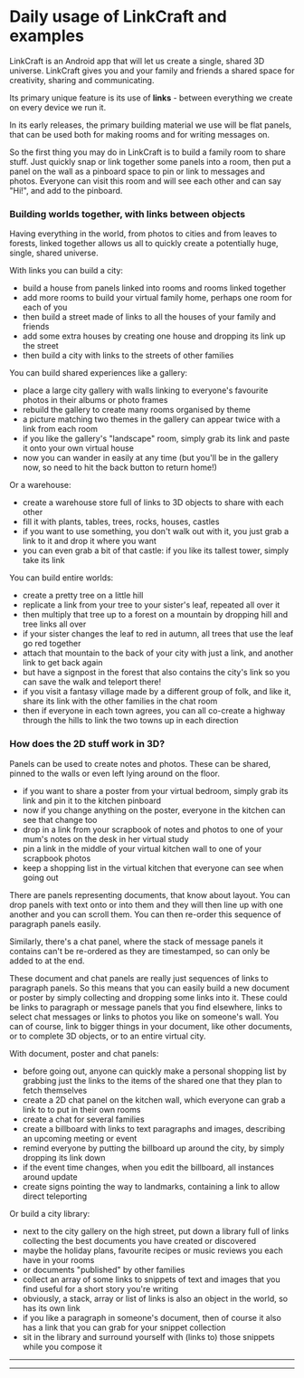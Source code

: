 
# Daily usage of LinkCraft and examples

LinkCraft is an Android app that will let us create a single, shared 3D universe.
LinkCraft gives you and your family and friends a shared space for creativity, sharing
and communicating.

Its primary unique feature is its use of **links** - between everything we create on
every device we run it.

In its early releases, the primary building material we use will be flat panels, that
can be used both for making rooms and for writing messages on.

So the first thing you may do in LinkCraft is to build a family room to share stuff. Just
quickly snap or link together some panels into a room, then put a panel on the wall as a
pinboard space to pin or link to messages and photos. Everyone can visit this room and
will see each other and can say "Hi!", and add to the pinboard.

### Building worlds together, with links between objects

Having everything in the world, from photos to cities and from leaves to forests, linked
together allows us all to quickly create a potentially huge, single, shared universe.

With links you can build a city:

 - build a house from panels linked into rooms and rooms linked together
 - add more rooms to build your virtual family home, perhaps one room for each of you
 - then build a street made of links to all the houses of your family and friends
 - add some extra houses by creating one house and dropping its link up the street
 - then build a city with links to the streets of other families

You can build shared experiences like a gallery:

 - place a large city gallery with walls linking to everyone's favourite photos in their
   albums or photo frames
 - rebuild the gallery to create many rooms organised by theme
 - a picture matching two themes in the gallery can appear twice with a link from each room
 - if you like the gallery's "landscape" room, simply grab its link and paste it onto
   your own virtual house
 - now you can wander in easily at any time (but you'll be in the gallery now, so need
   to hit the back button to return home!)

Or a warehouse:

 - create a warehouse store full of links to 3D objects to share with each other
 - fill it with plants, tables, trees, rocks, houses, castles
 - if you want to use something, you don't walk out with it, you just grab a link to it
   and drop it where you want
 - you can even grab a bit of that castle: if you like its tallest tower, simply take
   its link

You can build entire worlds:

 - create a pretty tree on a little hill
 - replicate a link from your tree to your sister's leaf, repeated all over it
 - then multiply that tree up to a forest on a mountain by dropping hill and tree links
   all over
 - if your sister changes the leaf to red in autumn, all trees that use the leaf go red
   together
 - attach that mountain to the back of your city with just a link, and another link to
   get back again
 - but have a signpost in the forest that also contains the city's link so you can save
   the walk and teleport there!
 - if you visit a fantasy village made by a different group of folk, and like it, share
   its link with the other families in the chat room
 - then if everyone in each town agrees, you can all co-create a highway through the
   hills to link the two towns up in each direction

### How does the 2D stuff work in 3D?

Panels can be used to create notes and photos. These can be shared, pinned to the walls
or even left lying around on the floor.

 - if you want to share a poster from your virtual bedroom, simply grab its link and pin
   it to the kitchen pinboard
 - now if you change anything on the poster, everyone in the kitchen can see that change too
 - drop in a link from your scrapbook of notes and photos to one of your mum's notes on
   the desk in her virtual study
 - pin a link in the middle of your virtual kitchen wall to one of your scrapbook photos
 - keep a shopping list in the virtual kitchen that everyone can see when going out

There are panels representing documents, that know about layout. You can drop panels
with text onto or into them and they will then line up with one another and you can
scroll them. You can then re-order this sequence of paragraph panels easily.

Similarly, there's a chat panel, where the stack of message panels it contains can't be
re-ordered as they are timestamped, so can only be added to at the end.

These document and chat panels are really just sequences of links to paragraph panels.
So this means that you can easily build a new document or poster by simply collecting
and dropping some links into it. These could be links to paragraph or message panels
that you find elsewhere, links to select chat messages or links to photos you like on
someone's wall. You can of course, link to bigger things in your document, like other
documents, or to complete 3D objects, or to an entire virtual city.

With document, poster and chat panels:

 - before going out, anyone can quickly make a personal shopping list by grabbing just the
   links to the items of the shared one that they plan to fetch themselves
 - create a 2D chat panel on the kitchen wall, which everyone can grab a link to to put
   in their own rooms
 - create a chat for several families
 - create a billboard with links to text paragraphs and images, describing an upcoming
   meeting or event
 - remind everyone by putting the billboard up around the city, by simply dropping its
   link down
 - if the event time changes, when you edit the billboard, all instances around update
 - create signs pointing the way to landmarks, containing a link to allow direct teleporting

Or build a city library:

 - next to the city gallery on the high street, put down a library full of links
   collecting the best documents you have created or discovered
 - maybe the holiday plans, favourite recipes or music reviews you each have in your rooms
 - or documents "published" by other families
 - collect an array of some links to snippets of text and images that you find useful for
   a short story you're writing
 - obviously, a stack, array or list of links is also an object in the world, so has its
   own link
 - if you like a paragraph in someone's document, then of course it also has a link that
   you can grab for your snippet collection
 - sit in the library and surround yourself with (links to) those snippets while you
   compose it


---------------------

---------------------
